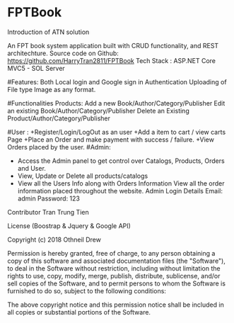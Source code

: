 # FPTBook
Introduction of ATN solution

An FPT book system application built with CRUD functionality, and REST architechture.
Source code on Github: https://github.com/HarryTran2811/FPTBook
Tech Stack : ASP.NET Core MVC5 - SOL Server

#Features:
Both Local login and Google sign in Authentication
Uploading of File type Image as any format.

#Functionalities Products:
Add a new Book/Author/Category/Publisher
Edit an existing Book/Author/Category/Publisher
Delete an Existing Product/Author/Category/Publisher 

#User :
+Register/Login/LogOut as an user
+Add a item to cart / view carts Page
+Place an Order and make payment with success / failure.
+View Orders placed by the user. 
#Admin: 
+ Access the Admin panel to get control over Catalogs, Products, Orders and User. 
+ View, Update or Delete all products/catalogs 
+ View all the Users Info along with Orders Information View all the order information placed throughout the website.
Admin Login Details Email: admin Password: 123

Contributor Tran Trung Tien 

License (Boostrap & Jquery & Google API)

Copyright (c) 2018 Othneil Drew

Permission is hereby granted, free of charge, to any person obtaining a copy of this software and associated documentation files (the "Software"), to deal in the Software without restriction, including without limitation the rights to use, copy, modify, merge, publish, distribute, sublicense, and/or sell copies of the Software, and to permit persons to whom the Software is furnished to do so, subject to the following conditions:

The above copyright notice and this permission notice shall be included in all copies or substantial portions of the Software.
